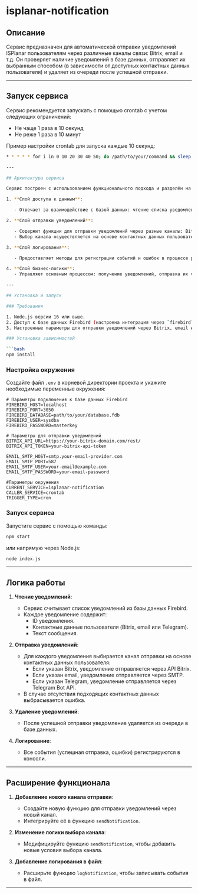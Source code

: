 # isplanar-notification

## Описание

Сервис предназначен для автоматической отправки уведомлений ISPlanar пользователям через различные каналы связи: Bitrix, email и т.д. Он проверяет наличие уведомлений в базе данных, отправляет их выбранным способом (в зависимости от доступных контактных данных пользователя) и удаляет из очереди после успешной отправки.

---

## Запуск сервиса

Сервис рекомендуется запускать с помощью crontab с учетом следующих ограничений:

- Не чаще 1 раза в 10 секунд
- Не реже 1 раза в 10 минут

Пример настройки crontab для запуска каждые 10 секунд:

````bash
* * * * * for i in 0 10 20 30 40 50; do /path/to/your/command && sleep 10; done

---

## Архитектура сервиса

Сервис построен с использованием функционального подхода и разделён на следующие слои:

1. **Слой доступа к данным**:

   - Отвечает за взаимодействие с базой данных: чтение списка уведомлений и удаление отправленных уведомлений.

2. **Слой отправки уведомлений**:

   - Содержит функции для отправки уведомлений через разные каналы: Bitrix, email и Telegram.
   - Выбор канала осуществляется на основе контактных данных пользователя.

3. **Слой логирования**:

   - Предоставляет методы для регистрации событий и ошибок в процессе работы сервиса.

4. **Слой бизнес-логики**:
   - Управляет основным процессом: получение уведомлений, отправка их через соответствующие каналы, удаление из очереди и логирование результатов.

---

## Установка и запуск

### Требования

1. Node.js версии 16 или выше.
2. Доступ к базе данных Firebird (настроена интеграция через `firebird`).
3. Настроенные параметры для отправки уведомлений через Bitrix, email и Telegram.

### Установка зависимостей

```bash
npm install
````

### Настройка окружения

Создайте файл `.env` в корневой директории проекта и укажите необходимые переменные окружения:

```env
# Параметры подключения к базе данных Firebird
FIREBIRD_HOST=localhost
FIREBIRD_PORT=3050
FIREBIRD_DATABASE=path/to/your/database.fdb
FIREBIRD_USER=sysdba
FIREBIRD_PASSWORD=masterkey

# Параметры для отправки уведомлений
BITRIX_API_URL=https://your-bitrix-domain.com/rest/
BITRIX_API_TOKEN=your-bitrix-api-token

EMAIL_SMTP_HOST=smtp.your-email-provider.com
EMAIL_SMTP_PORT=587
EMAIL_SMTP_USER=your-email@example.com
EMAIL_SMTP_PASSWORD=your-email-password

#Параметры окружения
CURRENT_SERVICE=isplanar-notification
CALLER_SERVICE=crontab
TRIGGER_TYPE=cron
```

### Запуск сервиса

Запустите сервис с помощью команды:

```bash
npm start
```

или напрямую через Node.js:

```bash
node index.js
```

---

## Логика работы

1. **Чтение уведомлений**:

   - Сервис считывает список уведомлений из базы данных Firebird.
   - Каждое уведомление содержит:
     - ID уведомления.
     - Контактные данные пользователя (Bitrix, email или Telegram).
     - Текст сообщения.

2. **Отправка уведомлений**:

   - Для каждого уведомления выбирается канал отправки на основе контактных данных пользователя:
     - Если указан Bitrix, уведомление отправляется через API Bitrix.
     - Если указан email, уведомление отправляется через SMTP.
     - Если указан Telegram, уведомление отправляется через Telegram Bot API.
   - В случае отсутствия подходящих контактных данных выбрасывается ошибка.

3. **Удаление уведомлений**:

   - После успешной отправки уведомление удаляется из очереди в базе данных.

4. **Логирование**:
   - Все события (успешная отправка, ошибки) регистрируются в консоли.

---

## Расширение функционала

1. **Добавление нового канала отправки**:

   - Создайте новую функцию для отправки уведомлений через новый канал.
   - Интегрируйте её в функцию `sendNotification`.

2. **Изменение логики выбора канала**:

   - Модифицируйте функцию `sendNotification`, чтобы добавить новые условия выбора канала.

3. **Добавление логирования в файл**:
   - Расширьте функцию `logNotification`, чтобы записывать события в файл.

---
